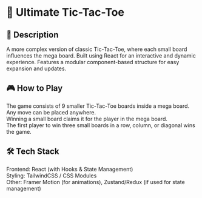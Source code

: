 # 📌 Ultimate Tic-Tac-Toe  

## 📖 Description  
A more complex version of classic Tic-Tac-Toe, where each small board influences the mega board.
Built using React for an interactive and dynamic experience.
Features a modular component-based structure for easy expansion and updates.

## 🎮 How to Play  
The game consists of 9 smaller Tic-Tac-Toe boards inside a mega board.  
Any move can be placed anywhere.  
Winning a small board claims it for the player in the mega board.  
The first player to win three small boards in a row, column, or diagonal wins the game.  

## 🛠 Tech Stack  
Frontend: React (with Hooks & State Management)  
Styling: TailwindCSS / CSS Modules  
Other: Framer Motion (for animations), Zustand/Redux (if used for state management)  
